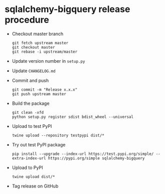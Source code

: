 # sqlalchemy-bigquery release procedure

*   Checkout master branch

        git fetch upstream master
        git checkout master
        git rebase -i upstream/master

*   Update version number in `setup.py`

*   Update `CHANGELOG.md`

*   Commit and push

        git commit -m "Release x.x.x"
        git push upstream master

*   Build the package

        git clean -xfd
        python setup.py register sdist bdist_wheel --universal

*   Upload to test PyPI

        twine upload --repository testpypi dist/*

*   Try out test PyPI package

        pip install --upgrade --index-url https://test.pypi.org/simple/ --extra-index-url https://pypi.org/simple sqlalchemy-bigquery

*   Upload to PyPI

        twine upload dist/*

*   Tag release on GitHub

